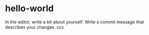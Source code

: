 # hello-world
In the editor, write a bit about yourself.
Write a commit message that describes your changes.
ccc
